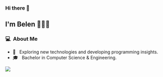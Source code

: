 


### Hi there 👋

## I'm Belen 👩🏻‍💻

### 💻 &nbsp;About Me 

- 🤔 &nbsp; Exploring new technologies and developing programming insights.
- 🎓 &nbsp; Bachelor in Computer Science & Engineering.
  

<p> <img src="https://komarev.com/ghpvc/?username=anabelena&color=blueviolet&style=for-the-badge&base=1000"> </p>
